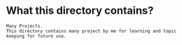 # What this directory contains?

	Many Projects.
	This directory contains many project by me for learning and topic keeping for future use.